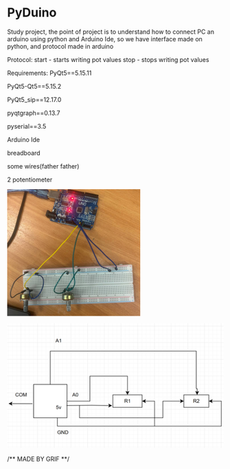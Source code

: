 # PyDuino
Study project, the point of project is to understand how to connect PC an arduino using python and Arduino Ide, so we have interface made on python, and protocol made in arduino

Protocol: start - starts writing pot values
stop - stops writing pot values

Requirements:
PyQt5==5.15.11 

PyQt5-Qt5==5.15.2

PyQt5_sip==12.17.0

pyqtgraph==0.13.7

pyserial==3.5

Arduino Ide

breadboard

some wires(father father)

2 potentiometer




![Иллюстрация к проекту](https://github.com/heavymetalfan1123/PuDuino/raw/main/ard.png)

![Иллюстрация к проекту](https://github.com/heavymetalfan1123/PuDuino/raw/main/scheme.png)

/** MADE BY GRIF **/
